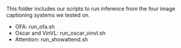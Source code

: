 This folder includes our scripts to run inference from the four image captioning systems we tested on.
- OFA: run_ofa.sh
- Oscar and VinVL: run_oscar_vinvl.sh
- Attention: run_showattend.sh

